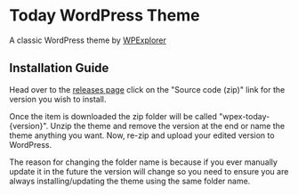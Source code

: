 # Today WordPress Theme
A classic WordPress theme by [WPExplorer](https://www.wpexplorer.com/)

## Installation Guide
Head over to the [releases page](https://github.com/wpexplorer/wpex-today/releases) click on the "Source code (zip)" link for the version you wish to install.

Once the item is downloaded the zip folder will be called "wpex-today-{version}". Unzip the theme and remove the version at the end or name the theme anything you want. Now, re-zip and upload your edited version to WordPress.

The reason for changing the folder name is because if you ever manually update it in the future the version will change so you need to ensure you are always installing/updating the theme using the same folder name.
